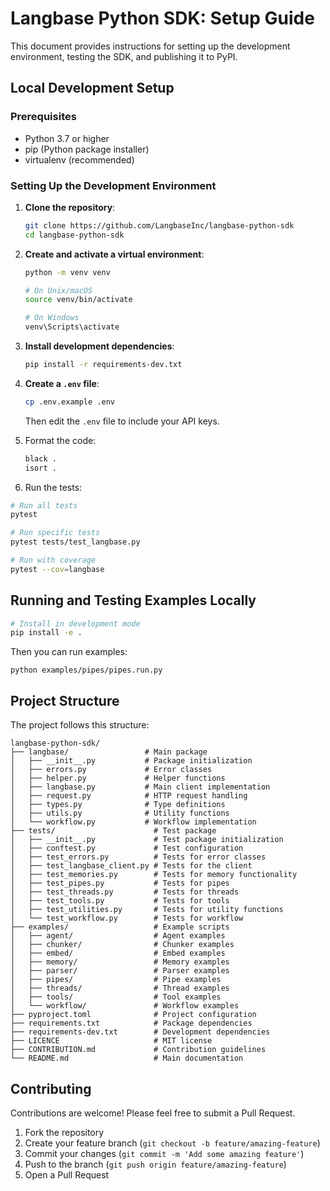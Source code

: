 # Langbase Python SDK: Setup Guide

This document provides instructions for setting up the development environment, testing the SDK, and publishing it to PyPI.

## Local Development Setup

### Prerequisites

- Python 3.7 or higher
- pip (Python package installer)
- virtualenv (recommended)

### Setting Up the Development Environment

1. **Clone the repository**:
   ```bash
   git clone https://github.com/LangbaseInc/langbase-python-sdk
   cd langbase-python-sdk
   ```

2. **Create and activate a virtual environment**:
   ```bash
   python -m venv venv

   # On Unix/macOS
   source venv/bin/activate

   # On Windows
   venv\Scripts\activate
   ```

3. **Install development dependencies**:
   ```bash
   pip install -r requirements-dev.txt
   ```

4. **Create a `.env` file**:
   ```bash
   cp .env.example .env
   ```

   Then edit the `.env` file to include your API keys.

5. Format the code:
   ```bash
   black .
   isort .
   ```

6. Run the tests:

```bash
# Run all tests
pytest

# Run specific tests
pytest tests/test_langbase.py

# Run with coverage
pytest --cov=langbase
```


## Running and Testing Examples Locally


```bash
# Install in development mode
pip install -e .
```

Then you can run examples:

```
python examples/pipes/pipes.run.py
```

## Project Structure

The project follows this structure:

```
langbase-python-sdk/
├── langbase/                 # Main package
│   ├── __init__.py           # Package initialization
│   ├── errors.py             # Error classes
│   ├── helper.py             # Helper functions
│   ├── langbase.py           # Main client implementation
│   ├── request.py            # HTTP request handling
│   ├── types.py              # Type definitions
│   ├── utils.py              # Utility functions
│   └── workflow.py           # Workflow implementation
├── tests/                      # Test package
│   ├── __init__.py             # Test package initialization
│   ├── conftest.py             # Test configuration
│   ├── test_errors.py          # Tests for error classes
│   ├── test_langbase_client.py # Tests for the client
│   ├── test_memories.py        # Tests for memory functionality
│   ├── test_pipes.py           # Tests for pipes
│   ├── test_threads.py         # Tests for threads
│   ├── test_tools.py           # Tests for tools
│   ├── test_utilities.py       # Tests for utility functions
│   └── test_workflow.py        # Tests for workflow
├── examples/                   # Example scripts
│   ├── agent/                  # Agent examples
│   ├── chunker/                # Chunker examples
│   ├── embed/                  # Embed examples
│   ├── memory/                 # Memory examples
│   ├── parser/                 # Parser examples
│   ├── pipes/                  # Pipe examples
│   ├── threads/                # Thread examples
│   ├── tools/                  # Tool examples
│   └── workflow/               # Workflow examples
├── pyproject.toml              # Project configuration
├── requirements.txt            # Package dependencies
├── requirements-dev.txt        # Development dependencies
├── LICENCE                     # MIT license
├── CONTRIBUTION.md             # Contribution guidelines
└── README.md                   # Main documentation
```

## Contributing

Contributions are welcome! Please feel free to submit a Pull Request.

1. Fork the repository
2. Create your feature branch (`git checkout -b feature/amazing-feature`)
3. Commit your changes (`git commit -m 'Add some amazing feature'`)
4. Push to the branch (`git push origin feature/amazing-feature`)
5. Open a Pull Request
